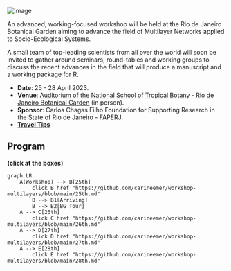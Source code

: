 ![image](https://cloud.jbrj.gov.br/apps/files_sharing/publicpreview/7xxMxJSAPx9LE4X?x=1320&y=369&a=true&file=multiNet2.png&scalingup=0)

An advanced, working-focused workshop will be held at the Rio de Janeiro Botanical Garden aiming to advance the field of Multilayer Networks applied to Socio-Ecological Systems.

A small team of top-leading scientists from all over the world will soon be invited to gather around seminars, round-tables and working groups to discuss the recent advances in the field that will produce a manuscript and a working package for R.

* __Date__: 25 - 28 April 2023.
* __Venue__: [Auditorium of the National School of Tropical Botany - Rio de Janeiro Botanical Garden](https://goo.gl/maps/1fKVPoujeVyQxCr77) (in person).
* __Sponsor__: Carlos Chagas Filho Foundation for Supporting Research in the State of Rio de Janeiro - FAPERJ.
* [__Travel Tips__](https://github.com/carineemer/workshop-multilayers/blob/main/travelTips.md)

## Program
__(click at the boxes)__

```mermaid
graph LR
    A(Workshop) --> B[25th]
        click B href "https://github.com/carineemer/workshop-multilayers/blob/main/25th.md"
        B --> B1[Arriving]
        B --> B2[BG Tour]
    A --> C[26th]
        click C href "https://github.com/carineemer/workshop-multilayers/blob/main/26th.md"
    A --> D[27th]
        click D href "https://github.com/carineemer/workshop-multilayers/blob/main/27th.md"
    A --> E[28th]
        click E href "https://github.com/carineemer/workshop-multilayers/blob/main/28th.md"
  ```

